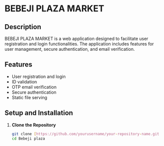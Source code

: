 # BEBEJI PLAZA MARKET

## Description
BEBEJI PLAZA MARKET is a web application designed to facilitate user registration and login functionalities. The application includes features for user management, secure authentication, and email verification.

## Features
- User registration and login
- ID validation
- OTP email verification
- Secure authentication
- Static file serving

## Setup and Installation

1. **Clone the Repository**
   ```bash
   git clone [https://github.com/yourusername/your-repository-name.git](https://lawali6683.github.io/Bebeji-plaza-/)
   cd Bebeji plaza 

